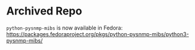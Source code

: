 # Archived Repo

`python-pysnmp-mibs` is now available in Fedora: <https://packages.fedoraproject.org/pkgs/python-pysnmp-mibs/python3-pysnmp-mibs/>
